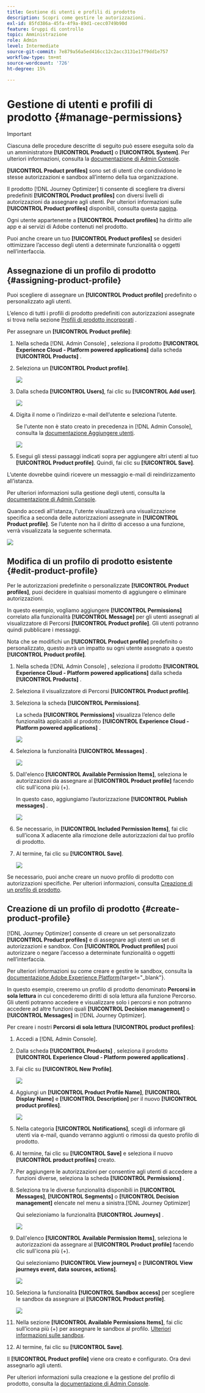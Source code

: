 ```yaml
---
title: Gestione di utenti e profili di prodotto
description: Scopri come gestire le autorizzazioni.
exl-id: 85fd386a-45fa-4f9a-89d1-cecc0749b90d
feature: Gruppi di controllo
topic: Amministrazione
role: Admin
level: Intermediate
source-git-commit: 7e879a56a5ed416cc12c2acc3131e17f9dd1e757
workflow-type: tm+mt
source-wordcount: '726'
ht-degree: 15%

---
```


# Gestione di utenti e profili di prodotto {#manage-permissions}

>[!IMPORTANT]
>
> Ciascuna delle procedure descritte di seguito può essere eseguita solo da un amministratore **[!UICONTROL Product]** o **[!UICONTROL System]**. Per ulteriori informazioni, consulta la [documentazione di Admin Console](https://helpx.adobe.com/enterprise/admin-guide.html/enterprise/using/admin-roles.ug.html).

**[!UICONTROL Product profiles]** sono set di utenti che condividono le stesse autorizzazioni e sandbox all’interno della tua organizzazione.

Il prodotto [!DNL Journey Optimizer] ti consente di scegliere tra diversi predefiniti **[!UICONTROL Product profiles]** con diversi livelli di autorizzazioni da assegnare agli utenti. Per ulteriori informazioni sulle **[!UICONTROL Product profiles]** disponibili, consulta questa [pagina](ootb-product-profiles.md).

Ogni utente appartenente a **[!UICONTROL Product profiles]** ha diritto alle app e ai servizi di Adobe contenuti nel prodotto.

Puoi anche creare un tuo **[!UICONTROL Product profiles]** se desideri ottimizzare l’accesso degli utenti a determinate funzionalità o oggetti nell’interfaccia.

## Assegnazione di un profilo di prodotto {#assigning-product-profile}

Puoi scegliere di assegnare un **[!UICONTROL Product profile]** predefinito o personalizzato agli utenti.

L’elenco di tutti i profili di prodotto predefiniti con autorizzazioni assegnate si trova nella sezione [Profili di prodotto incorporati](ootb-product-profiles.md) .

Per assegnare un **[!UICONTROL Product profile]**:

1. Nella scheda [!DNL Admin Console] , seleziona il prodotto **[!UICONTROL Experience Cloud - Platform powered applications]** dalla scheda **[!UICONTROL Products]** .

1. Seleziona un **[!UICONTROL Product profile]**.

   ![](../assets/do-not-localize/access_control_2.png)

1. Dalla scheda **[!UICONTROL Users]**, fai clic su **[!UICONTROL Add user]**.

   ![](../assets/do-not-localize/access_control_3.png)

1. Digita il nome o l’indirizzo e-mail dell’utente e seleziona l’utente.

   Se l&#39;utente non è stato creato in precedenza in [!DNL Admin Console], consulta la [documentazione Aggiungere utenti](https://helpx.adobe.com/enterprise/admin-guide.html/enterprise/using/manage-users-individually.ug.html#add-users).

   ![](../assets/do-not-localize/access_control_4.png)

1. Esegui gli stessi passaggi indicati sopra per aggiungere altri utenti al tuo **[!UICONTROL Product profile]**. Quindi, fai clic su **[!UICONTROL Save]**.

L’utente dovrebbe quindi ricevere un messaggio e-mail di reindirizzamento all’istanza.

Per ulteriori informazioni sulla gestione degli utenti, consulta la [documentazione di Admin Console](https://helpx.adobe.com/enterprise/admin-guide.html/enterprise/using/manage-users-individually.ug.html).

Quando accedi all&#39;istanza, l&#39;utente visualizzerà una visualizzazione specifica a seconda delle autorizzazioni assegnate in **[!UICONTROL Product profile]**. Se l’utente non ha il diritto di accesso a una funzione, verrà visualizzata la seguente schermata.

![](../assets/do-not-localize/access_control_1.png)

## Modifica di un profilo di prodotto esistente {#edit-product-profile}

Per le autorizzazioni predefinite o personalizzate **[!UICONTROL Product profiles]**, puoi decidere in qualsiasi momento di aggiungere o eliminare autorizzazioni.

In questo esempio, vogliamo aggiungere **[!UICONTROL Permissions]** correlato alla funzionalità **[!UICONTROL Message]** per gli utenti assegnati al visualizzatore di Percorsi **[!UICONTROL Product profile]**. Gli utenti potranno quindi pubblicare i messaggi.

Nota che se modifichi un **[!UICONTROL Product profile]** predefinito o personalizzato, questo avrà un impatto su ogni utente assegnato a questo **[!UICONTROL Product profile]**.

1. Nella scheda [!DNL Admin Console] , seleziona il prodotto **[!UICONTROL Experience Cloud - Platform powered applications]** dalla scheda **[!UICONTROL Products]** .

1. Seleziona il visualizzatore di Percorsi **[!UICONTROL Product profile]**.

1. Seleziona la scheda **[!UICONTROL Permissions]**.

   La scheda **[!UICONTROL Permissions]** visualizza l’elenco delle funzionalità applicabili al prodotto **[!UICONTROL Experience Cloud - Platform powered applications]** .

   ![](../assets/do-not-localize/access_control_5.png)

1. Seleziona la funzionalità **[!UICONTROL Messages]** .

   ![](../assets/do-not-localize/access_control_6.png)

1. Dall&#39;elenco **[!UICONTROL Available Permission Items]**, seleziona le autorizzazioni da assegnare al **[!UICONTROL Product profile]** facendo clic sull&#39;icona più (+).

   In questo caso, aggiungiamo l’autorizzazione **[!UICONTROL Publish messages]** .

   ![](../assets/do-not-localize/access_control_7.png)

1. Se necessario, in **[!UICONTROL Included Permission Items]**, fai clic sull’icona X adiacente alla rimozione delle autorizzazioni dal tuo profilo di prodotto.

1. Al termine, fai clic su **[!UICONTROL Save]**.

   ![](../assets/do-not-localize/access_control_8.png)

Se necessario, puoi anche creare un nuovo profilo di prodotto con autorizzazioni specifiche. Per ulteriori informazioni, consulta [Creazione di un profilo di prodotto](#create-product-profile).

## Creazione di un profilo di prodotto {#create-product-profile}

[!DNL Journey Optimizer] consente di creare un set personalizzato  **[!UICONTROL Product profiles]** e di assegnare agli utenti un set di autorizzazioni e sandbox. Con **[!UICONTROL Product profiles]** puoi autorizzare o negare l’accesso a determinate funzionalità o oggetti nell’interfaccia.

Per ulteriori informazioni su come creare e gestire le sandbox, consulta la [documentazione Adobe Experience Platform](https://experienceleague.adobe.com/docs/experience-platform/sandbox/ui/user-guide.html?lang=it){target=&quot;_blank&quot;}.

In questo esempio, creeremo un profilo di prodotto denominato **Percorsi in sola lettura** in cui concederemo diritti di sola lettura alla funzione Percorso. Gli utenti potranno accedere e visualizzare solo i percorsi e non potranno accedere ad altre funzioni quali **[!UICONTROL Decision management]** o **[!UICONTROL Messages]** in [!DNL Journey Optimizer].

Per creare i nostri **Percorsi di sola lettura** **[!UICONTROL product profiles]**:

1. Accedi a [!DNL Admin Console].

1. Dalla scheda **[!UICONTROL Products]** , seleziona il prodotto **[!UICONTROL Experience Cloud - Platform powered applications]** .

1. Fai clic su **[!UICONTROL New Profile]**.

   ![](../assets/do-not-localize/access_control_9.png)

1. Aggiungi un **[!UICONTROL Product Profile Name]**, **[!UICONTROL Display Name]** e **[!UICONTROL Description]** per il nuovo **[!UICONTROL product profiles]**.

   ![](../assets/do-not-localize/access_control_10.png)

1. Nella categoria **[!UICONTROL Notifications]**, scegli di informare gli utenti via e-mail, quando verranno aggiunti o rimossi da questo profilo di prodotto.

1. Al termine, fai clic su **[!UICONTROL Save]** e seleziona il nuovo **[!UICONTROL product profiles]** creato.

1. Per aggiungere le autorizzazioni per consentire agli utenti di accedere a funzioni diverse, seleziona la scheda **[!UICONTROL Permissions]** .

1. Seleziona tra le diverse funzionalità disponibili in **[!UICONTROL Messages]**, **[!UICONTROL Segments]** o **[!UICONTROL Decision management]** elencate nel menu a sinistra.[!DNL Journey Optimizer]

   Qui selezioniamo la funzionalità **[!UICONTROL Journeys]** .

   ![](../assets/do-not-localize/access_control_11.png)

1. Dall&#39;elenco **[!UICONTROL Available Permission Items]**, seleziona le autorizzazioni da assegnare al **[!UICONTROL Product profile]** facendo clic sull&#39;icona più (+).

   Qui selezioniamo **[!UICONTROL View journeys]** e **[!UICONTROL View journeys event, data sources, actions]**.

   ![](../assets/do-not-localize/access_control_12.png)

1. Seleziona la funzionalità **[!UICONTROL Sandbox access]** per scegliere le sandbox da assegnare al **[!UICONTROL Product profile]**.

   ![](../assets/do-not-localize/access_control_13.png)

1. Nella sezione **[!UICONTROL Available Permissions Items]**, fai clic sull’icona più (+) per assegnare le sandbox al profilo. [Ulteriori informazioni sulle sandbox](sandboxes.md).

1. Al termine, fai clic su **[!UICONTROL Save]**.

Il **[!UICONTROL Product profile]** viene ora creato e configurato. Ora devi assegnarlo agli utenti.

Per ulteriori informazioni sulla creazione e la gestione del profilo di prodotto, consulta la [documentazione di Admin Console](https://helpx.adobe.com/enterprise/admin-guide.html/enterprise/using/manage-product-profiles.ug.html).

